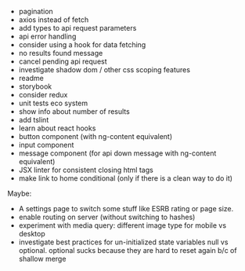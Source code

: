 - pagination
- axios instead of fetch
- add types to api request parameters
- api error handling
- consider using a hook for data fetching
- no results found message
- cancel pending api request
- investigate shadow dom / other css scoping features
- readme
- storybook
- consider redux
- unit tests eco system
- show info about number of results 
- add tslint
- learn about react hooks
- button component (with ng-content equivalent)
- input component
- message component (for api down message with ng-content equivalent)
- JSX linter for consistent closing html tags
- make link to home conditional (only if there is a clean way to do it)

Maybe:
- A settings page to switch some stuff like ESRB rating or page size.
- enable routing on server (without switching to hashes)
- experiment with  media query: different image type for mobile vs desktop
- investigate best practices for un-initialized state variables null vs optional. optional sucks because they are hard to reset again b/c of shallow merge
